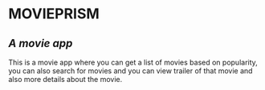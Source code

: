 # MOVIEPRISM

## _A movie app_

This is a movie app where you can get a list of movies based on popularity, you can also search for movies and you can view trailer of that movie and also more details about the movie.
